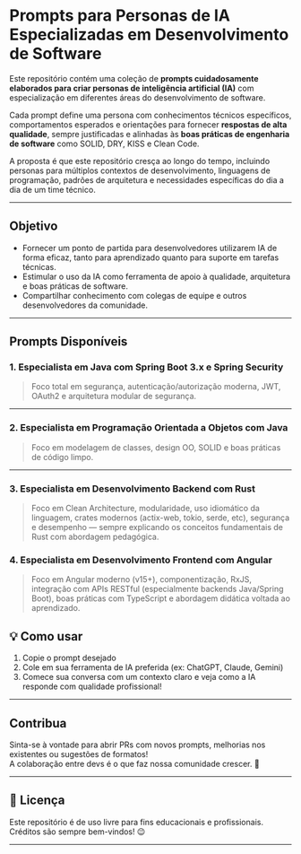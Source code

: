 # Prompts para Personas de IA Especializadas em Desenvolvimento de Software

Este repositório contém uma coleção de **prompts cuidadosamente elaborados para criar personas de inteligência artificial (IA)** com especialização em diferentes áreas do desenvolvimento de software.

Cada prompt define uma persona com conhecimentos técnicos específicos, comportamentos esperados e orientações para fornecer **respostas de alta qualidade**, sempre justificadas e alinhadas às **boas práticas de engenharia de software** como SOLID, DRY, KISS e Clean Code.

A proposta é que este repositório cresça ao longo do tempo, incluindo personas para múltiplos contextos de desenvolvimento, linguagens de programação, padrões de arquitetura e necessidades específicas do dia a dia de um time técnico.

---

##  Objetivo

- Fornecer um ponto de partida para desenvolvedores utilizarem IA de forma eficaz, tanto para aprendizado quanto para suporte em tarefas técnicas.
- Estimular o uso da IA como ferramenta de apoio à qualidade, arquitetura e boas práticas de software.
- Compartilhar conhecimento com colegas de equipe e outros desenvolvedores da comunidade.

---

##  Prompts Disponíveis

### 1. Especialista em Java com Spring Boot 3.x e Spring Security

> Foco total em segurança, autenticação/autorização moderna, JWT, OAuth2 e arquitetura modular de segurança.

---

### 2. Especialista em Programação Orientada a Objetos com Java

> Foco em modelagem de classes, design OO, SOLID e boas práticas de código limpo.

---

### 3. Especialista em Desenvolvimento Backend com Rust

> Foco em Clean Architecture, modularidade, uso idiomático da linguagem, crates modernos (actix-web, tokio, serde, etc), segurança e desempenho — sempre explicando os conceitos fundamentais de Rust com abordagem pedagógica.

### 4. Especialista em Desenvolvimento Frontend com Angular

> Foco em Angular moderno (v15+), componentização, RxJS, integração com APIs RESTful (especialmente backends Java/Spring Boot), boas práticas com TypeScript e abordagem didática voltada ao aprendizado.


## 💡 Como usar

1. Copie o prompt desejado
2. Cole em sua ferramenta de IA preferida (ex: ChatGPT, Claude, Gemini)
3. Comece sua conversa com um contexto claro e veja como a IA responde com qualidade profissional!

---

##  Contribua

Sinta-se à vontade para abrir PRs com novos prompts, melhorias nos existentes ou sugestões de formatos!  
A colaboração entre devs é o que faz nossa comunidade crescer. 🚀

---

## 📜 Licença

Este repositório é de uso livre para fins educacionais e profissionais.  
Créditos são sempre bem-vindos! 😉

---
